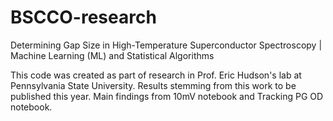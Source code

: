 # BSCCO-research
Determining Gap Size in High-Temperature Superconductor Spectroscopy | Machine Learning (ML) and Statistical Algorithms

This code was created as part of research in Prof. Eric Hudson's lab at Pennsylvania State University. Results stemming from this work to be published this year. Main findings from 10mV notebook and Tracking PG OD notebook.
